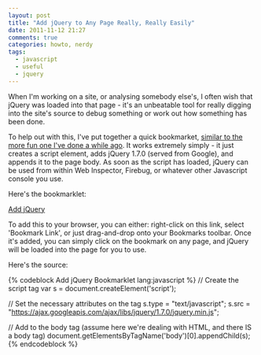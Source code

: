 ```yaml
---
layout: post
title: "Add jQuery to Any Page Really, Really Easily"
date: 2011-11-12 21:27
comments: true
categories: howto, nerdy
tags:
  - javascript
  - useful
  - jquery
---
```


When I'm working on a site, or analysing somebody else's, I often wish that jQuery was loaded into that page - it's an unbeatable tool for really digging into the site's source to debug something or work out how something has been done.

To help out with this, I've put together a quick bookmarket, [similar to the more fun one I've done a while ago](http://blog.joshmcarthur.com/2011/10/20/a-fun-little-bookmarklet/). It works extremely simply - it just creates a script element, adds jQuery 1.7.0 (served from Google), and appends it to the page body. As soon as the script has loaded, jQuery can be used from within Web Inspector, Firebug, or whatever other Javascript console you use.

Here's the bookmarklet:

<a href="javascript:var s=document.createElement('script');s.type='text/javascript';s.src='https://ajax.googleapis.com/ajax/libs/jquery/1.7.0/jquery.min.js';document.getElementsByTagName('body')[0].appendChild(s);">Add jQuery</a>

To add this to your browser, you can either: right-click on this link, select 'Bookmark Link', or just drag-and-drop onto your Bookmarks toolbar. Once it's added, you can simply click on the bookmark on any page, and jQuery will be loaded into the page for you to use. 

Here's the source:

{% codeblock Add jQuery Bookmarklet lang:javascript %}
// Create the script tag
var s = document.createElement('script');

// Set the necessary attributes on the tag
s.type = "text/javascript";
s.src = "https://ajax.googleapis.com/ajax/libs/jquery/1.7.0/jquery.min.js";

// Add to the body tag (assume here we're dealing with HTML, and there IS a body tag)
document.getElementsByTagName('body')[0].appendChild(s);
{% endcodeblock %}
